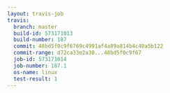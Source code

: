 ```yaml
---
layout: travis-job
travis:
  branch: master
  build-id: 573171013
  build-number: 187
  commit: 48bd5f0c9f6769c4991af4a89a814b4c40a5b122
  commit-range: d72ca33e2a30...48bd5f0c9f67
  job-id: 573171014
  job-number: 187.1
  os-name: linux
  test-result: 1
---
```

